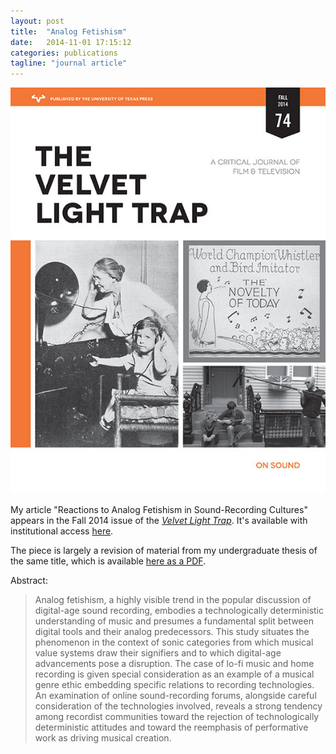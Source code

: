 ```yaml
---
layout: post
title:  "Analog Fetishism"
date:   2014-11-01 17:15:12
categories: publications
tagline: "journal article"
---
```

![](/assets/vlt74.jpg)

My article "Reactions to Analog Fetishism in Sound-Recording Cultures" appears in the Fall 2014 issue of the [*Velvet Light Trap*](http://utpress.utexas.edu/index.php/journals/the-velvet-light-trap). It's available with institutional access [here](http://muse.jhu.edu/login?auth=0&type=summary&url=/journals/the_velvet_light_trap/v074/74.stuhl.html).

The piece is largely a revision of material from my undergraduate thesis of the same title, which is available [here as a PDF](/assets/AndyStuhlThesis.pdf).

Abstract:

>  Analog fetishism, a highly visible trend in the popular discussion of digital-age sound recording, embodies a technologically deterministic understanding of music and presumes a fundamental split between digital tools and their analog predecessors. This study situates the phenomenon in the context of sonic categories from which musical value systems draw their signifiers and to which digital-age advancements pose a disruption. The case of lo-fi music and home recording is given special consideration as an example of a musical genre ethic embedding specific relations to recording technologies. An examination of online sound-recording forums, alongside careful consideration of the technologies involved, reveals a strong tendency among recordist communities toward the rejection of technologically deterministic attitudes and toward the reemphasis of performative work as driving musical creation.
